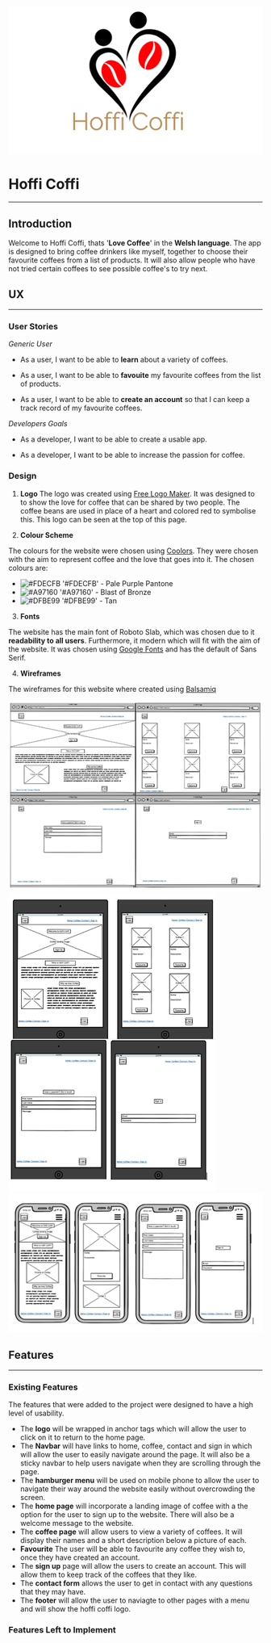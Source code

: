 ![](assets/images/logo.png)

# Hoffi Coffi
---

## Introduction

Welcome to Hoffi Coffi, thats '**Love Coffee**' in the **Welsh language**. The app is designed to bring coffee drinkers like myself, together to choose their favourite coffees from a list of products. It will also allow people who have not tried certain coffees to see possible coffee's to try next. 

## UX
---

### User Stories 

*Generic User*

* As a user, I want to be able to **learn** about a variety of coffees. 

* As a user, I want to be able to **favouite** my favourite coffees from the list of products. 

* As a user, I want to be able to **create an account** so that I can keep a track record of my favourite coffees. 

*Developers Goals* 

* As a developer, I want to be able to create a usable app. 

* As a developer, I want to be able to increase the passion for coffee. 


### Design 

1. **Logo** 
The logo was created using [Free Logo Maker](https://logomakr.com). It was designed to to show the love for coffee that can be shared by two people. The coffee beans are used in place of a heart and colored red to symbolise this. This logo can be seen at the top of this page. 

2. **Colour Scheme**

The colours for the website were chosen using [Coolors](https://coolors.co/fdecfb-a97160-dfbe99). They were chosen with the aim to represent coffee and the love that goes into it. The chosen colours are:

* ![#FDECFB](https://placehold.it/15/FDECFB/000000?text=+) '#FDECFB' - Pale Purple Pantone
* ![#A97160](https://placehold.it/15/A97160/000000?text=+) '#A97160' - Blast of Bronze
* ![#DFBE99](https://placehold.it/15/DFBE99/000000?text=+) '#DFBE99' - Tan

3. **Fonts**

The website has the main font of Roboto Slab, which was chosen due to it **readability to all users**. Furthermore, it modern which will fit with the aim of the website. It was chosen using [Google Fonts](https://fonts.googleapis.com/css2?family=Roboto+Slab&display=swap) and has the default of Sans Serif. 

4. **Wireframes**

The wireframes for this website where created using [Balsamiq](https://balsamiq.com/wireframes/?gclid=CjwKCAjwltH3BRB6EiwAhj0IUBrAHe-2BiRjQmQGSO-FZIjoEjkckL_kVyJXd5ShGVwKqDaDMqKjvBoCQksQAvD_BwE)

![](wireframes/desktop.png)
![](wireframes/tablet.png)
![](wireframes/phone.png)

## Features
---

### Existing Features

The features that were added to the project were designed to have a high level of usability.

* The **logo** will be wrapped in anchor tags which will allow the user to click on it to return to the home page. 
* The **Navbar** will have links to home, coffee, contact and sign in which will allow the user to easily navigate around the page. It will also be a sticky navbar to help users navigate when they are scrolling through the page.
* The **hamburger menu** will be used on mobile phone to allow the user to navigate their way around the website easily without overcrowding the screen. 
* The **home page** will incorporate a landing image of coffee with a the option for the user to sign up to the website. There will also be a welcome message to the website. 
* The **coffee page** will allow users to view a variety of coffees. It will display their names and a short description below a picture of each. 
* **Favourite** The user will be able to favourite any coffee they wish to, once they have created an account. 
* The **sign up** page will allow the users to create an account. This will allow them to keep track of the coffees that they like.
* The **contact form** allows the user to get in contact with any questions that they may have. 
* The **footer** will allow the user to naviagte to other pages with a menu and will show the hoffi coffi logo. 

### Features Left to Implement

